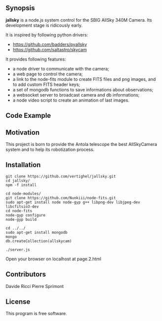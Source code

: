## Synopsis

**jallsky** is a node.js system control for the SBIG AllSky 340M Camera.
Its development stage is ridicously early.

It is inspired by following python drivers:

 - https://github.com/badders/pyallsky
 - https://github.com/saltastro/skycam

It provides following features:

 - a node driver to communicate with the camera;
 - a web page to control the camera;
 - a link to the node-fits module to create FITS files and png images, and to add custom FITS header keys;
 - a set of mongodb functions to save informations about observations;
 - a websocket server to broadcast camera and db informations;
 - a node video script to create an animation of last images.
 
## Code Example

## Motivation

This project is born to provide the Antola telescope the best AllSkyCamera system and to help its robotization process.

## Installation


	git clone https://github.com/vertighel/jallsky.git
	cd jallsky/
	npm -f install
		
	cd node-modules/
    git clone https://github.com/Nunkiii/node-fits.git
	sudo apt-get install node node-gyp g++ libpng-dev libjpeg-dev libcfitsio3-dev 
	cd node-fits
	node-gyp configure
	node-gyp build

    cd ../../
	sudo apt-get install mongodb
	mongo
	db.createCollection(allskycam)
	
	./server.js

Open your browser on localhost at  page.2.html	

<!-- ## API Reference -->

<!-- Depending on the size of the project, if it is small and simple enough the reference docs can be added to the README. For medium size to larger projects it is important to at least provide a link to where the API reference docs live. -->

<!-- ## Tests -->

<!-- Describe and show how to run the tests with code examples. -->

## Contributors

Davide Ricci
Pierre Sprimont

## License

This program is free software.
